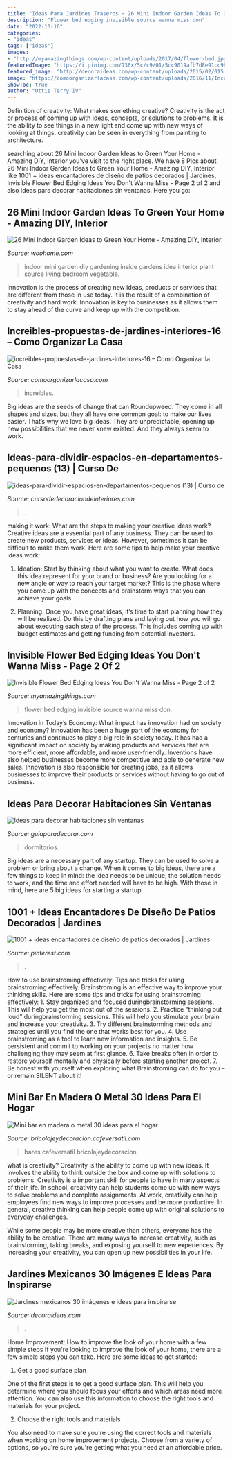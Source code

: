 ```yaml
---
title: "Ideas Para Jardines Traseros ~ 26 Mini Indoor Garden Ideas To Green Your Home"
description: "Flower bed edging invisible source wanna miss don"
date: "2022-10-16"
categories:
- "ideas"
tags: ["ideas"]
images:
- "http://myamazingthings.com/wp-content/uploads/2017/04/flower-bed.jpg"
featuredImage: "https://i.pinimg.com/736x/5c/c9/01/5cc9019afb7d8e91cc98aa6dab6d8eff.jpg"
featured_image: "http://decoraideas.com/wp-content/uploads/2015/02/015.jpg"
image: "https://comoorganizarlacasa.com/wp-content/uploads/2016/11/Increibles-propuestas-de-jardines-interiores-16.jpg"
ShowToc: true
author: "Ottis Terry IV"
---
```



Definition of creativity: What makes something creative?
Creativity is the act or process of coming up with ideas, concepts, or solutions to problems. It is the ability to see things in a new light and come up with new ways of looking at things. creativity can be seen in everything from painting to architecture.

	

		
searching about 26 Mini Indoor Garden Ideas to Green Your Home - Amazing DIY, Interior you've visit to the right place. We have 8 Pics about 26 Mini Indoor Garden Ideas to Green Your Home - Amazing DIY, Interior like 1001 + ideas encantadores de diseño de patios decorados | Jardines, Invisible Flower Bed Edging Ideas You Don&#039;t Wanna Miss - Page 2 of 2 and also Ideas para decorar habitaciones sin ventanas. Here you go:
		
    
## 26 Mini Indoor Garden Ideas To Green Your Home - Amazing DIY, Interior

<img loading=lazy src="http://www.woohome.com/wp-content/uploads/2014/03/Mini-Indoor-Gardening-25.jpg" onerror="this.onerror=null;this.src='https://tse4.mm.bing.net/th?id=OIP.nZIcHyFdWDpxEEyhYzniHwHaPd&amp;pid=15.1';" alt="26 Mini Indoor Garden Ideas to Green Your Home - Amazing DIY, Interior">

_Source: woohome.com_

>indoor mini garden diy gardening inside gardens idea interior plant source living bedroom vegetable. 

	

Innovation is the process of creating new ideas, products or services that are different from those in use today. It is the result of a combination of creativity and hard work. Innovation is key to businesses as it allows them to stay ahead of the curve and keep up with the competition.

    
## Increibles-propuestas-de-jardines-interiores-16 – Como Organizar La Casa

<img loading=lazy src="https://comoorganizarlacasa.com/wp-content/uploads/2016/11/Increibles-propuestas-de-jardines-interiores-16.jpg" onerror="this.onerror=null;this.src='https://tse2.mm.bing.net/th?id=OIP.oLQCociAKmy3i6U0tRfD2QHaLH&amp;pid=15.1';" alt="increibles-propuestas-de-jardines-interiores-16 – Como Organizar la Casa">

_Source: comoorganizarlacasa.com_

>increibles. 

	

Big ideas are the seeds of change that can Roundupweed. They come in all shapes and sizes, but they all have one common goal: to make our lives easier. That’s why we love big ideas. They are unpredictable, opening up new possibilities that we never knew existed. And they always seem to work.

    
## Ideas-para-dividir-espacios-en-departamentos-pequenos (13) | Curso De

<img loading=lazy src="https://cursodedecoraciondeinteriores.com/wp-content/uploads/2017/06/ideas-para-dividir-espacios-en-departamentos-pequenos-13.jpg" onerror="this.onerror=null;this.src='https://tse4.mm.bing.net/th?id=OIP.6i6-skI2XD-wrXsbH4UUrQHaJ4&amp;pid=15.1';" alt="ideas-para-dividir-espacios-en-departamentos-pequenos (13) | Curso de">

_Source: cursodedecoraciondeinteriores.com_

>. 

	

making it work: What are the steps to making your creative ideas work?
Creative ideas are a essential part of any business. They can be used to create new products, services or ideas. However, sometimes it can be difficult to make them work. Here are some tips to help make your creative ideas work:
1. Ideation: Start by thinking about what you want to create. What does this idea represent for your brand or business? Are you looking for a new angle or way to reach your target market? This is the phase where you come up with the concepts and brainstorm ways that you can achieve your goals.

2. Planning: Once you have great ideas, it’s time to start planning how they will be realized. Do this by drafting plans and laying out how you will go about executing each step of the process. This includes coming up with budget estimates and getting funding from potential investors.


    
## Invisible Flower Bed Edging Ideas You Don&#039;t Wanna Miss - Page 2 Of 2

<img loading=lazy src="http://myamazingthings.com/wp-content/uploads/2017/04/flower-bed.jpg" onerror="this.onerror=null;this.src='https://tse3.mm.bing.net/th?id=OIP.-bUO7DpznPrgvi6mdWH-2QHaJ4&amp;pid=15.1';" alt="Invisible Flower Bed Edging Ideas You Don&#039;t Wanna Miss - Page 2 of 2">

_Source: myamazingthings.com_

>flower bed edging invisible source wanna miss don. 

	

Innovation in Today’s Economy: What impact has innovation had on society and economy?
Innovation has been a huge part of the economy for centuries and continues to play a big role in society today. It has had a significant impact on society by making products and services that are more efficient, more affordable, and more user-friendly. Inventions have also helped businesses become more competitive and able to generate new sales. Innovation is also responsible for creating jobs, as it allows businesses to improve their products or services without having to go out of business.

    
## Ideas Para Decorar Habitaciones Sin Ventanas

<img loading=lazy src="http://www.guiaparadecorar.com/wp-content/uploads/2013/06/ideas-diseno-para-habitaciones-sin-ventanas-03.jpg" onerror="this.onerror=null;this.src='https://tse1.mm.bing.net/th?id=OIP.pPdevfbw-jdLOUPXyXM53gHaE6&amp;pid=15.1';" alt="Ideas para decorar habitaciones sin ventanas">

_Source: guiaparadecorar.com_

>dormitorios. 

	

Big ideas are a necessary part of any startup. They can be used to solve a problem or bring about a change. When it comes to big ideas, there are a few things to keep in mind: the idea needs to be unique, the solution needs to work, and the time and effort needed will have to be high. With those in mind, here are 5 big ideas for starting a startup.

    
## 1001 + Ideas Encantadores De Diseño De Patios Decorados | Jardines

<img loading=lazy src="https://i.pinimg.com/736x/5c/c9/01/5cc9019afb7d8e91cc98aa6dab6d8eff.jpg" onerror="this.onerror=null;this.src='https://tse1.mm.bing.net/th?id=OIP.Tldthjvb4P7Y9abwmCEeWAHaKm&amp;pid=15.1';" alt="1001 + ideas encantadores de diseño de patios decorados | Jardines">

_Source: pinterest.com_

>. 

	

How to use brainstroming effectively: Tips and tricks for using brainstroming effectively.
Brainstroming is an effective way to improve your thinking skills. Here are some tips and tricks for using brainstroming effectively: 1. Stay organized and focused duringbrainstorming sessions. This will help you get the most out of the sessions. 2. Practice “thinking out loud” duringbrainstorming sessions. This will help you stimulate your brain and increase your creativity. 3. Try different brainstorming methods and strategies until you find the one that works best for you. 4. Use brainstroming as a tool to learn new information and insights. 5. Be persistent and commit to working on your projects no matter how challenging they may seem at first glance. 6. Take breaks often in order to restore yourself mentally and physically before starting another project. 7. Be honest with yourself when exploring what Brainstroming can do for you – or remain SILENT about it!

    
## Mini Bar En Madera O Metal 30 Ideas Para El Hogar

<img loading=lazy src="http://bricolajeydecoracion.cafeversatil.com/wp-content/uploads/2015/01/004.jpg" onerror="this.onerror=null;this.src='https://tse4.mm.bing.net/th?id=OIP.VaDf4rHx2MlPuXFpZW97zQHaLH&amp;pid=15.1';" alt="Mini bar en madera o metal 30 ideas para el hogar">

_Source: bricolajeydecoracion.cafeversatil.com_

>bares cafeversatil bricolajeydecoracion. 

	

what is creativity?
Creativity is the ability to come up with new ideas. It involves the ability to think outside the box and come up with solutions to problems.
Creativity is a important skill for people to have in many aspects of their life. In school, creativity can help students come up with new ways to solve problems and complete assignments. At work, creativity can help employees find new ways to improve processes and be more productive. In general, creative thinking can help people come up with original solutions to everyday challenges.

While some people may be more creative than others, everyone has the ability to be creative. There are many ways to increase creativity, such as brainstorming, taking breaks, and exposing yourself to new experiences. By increasing your creativity, you can open up new possibilities in your life.

    
## Jardines Mexicanos 30 Imágenes E Ideas Para Inspirarse

<img loading=lazy src="http://decoraideas.com/wp-content/uploads/2015/02/015.jpg" onerror="this.onerror=null;this.src='https://tse4.mm.bing.net/th?id=OIP.WLxc6sMQC0v0_hsihj92ywHaE1&amp;pid=15.1';" alt="Jardines mexicanos 30 imágenes e ideas para inspirarse">

_Source: decoraideas.com_

>. 

	

Home Improvement: How to improve the look of your home with a few simple steps
If you're looking to improve the look of your home, there are a few simple steps you can take. Here are some ideas to get started:
1. Get a good surface plan

One of the first steps is to get a good surface plan. This will help you determine where you should focus your efforts and which areas need more attention. You can also use this information to choose the right tools and materials for your project.

2. Choose the right tools and materials

You also need to make sure you're using the correct tools and materials when working on home improvement projects. Choose from a variety of options, so you're sure you're getting what you need at an affordable price.


